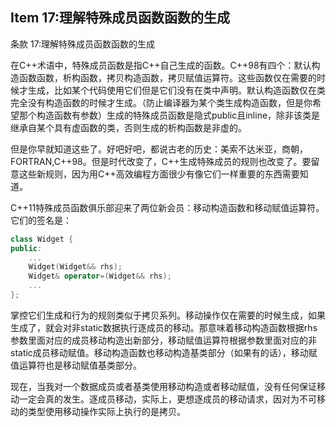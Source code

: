 ## Item 17:理解特殊成员函数函数的生成
条款 17:理解特殊成员函数函数的生成

在C++术语中，特殊成员函数是指C++自己生成的函数。C++98有四个：默认构造函数函数，析构函数，拷贝构造函数，拷贝赋值运算符。这些函数仅在需要的时候才生成，比如某个代码使用它们但是它们没有在类中声明。默认构造函数仅在类完全没有构造函数的时候才生成。（防止编译器为某个类生成构造函数，但是你希望那个构造函数有参数）生成的特殊成员函数是隐式public且inline，除非该类是继承自某个具有虚函数的类，否则生成的析构函数是非虚的。

但是你早就知道这些了。好吧好吧，都说古老的历史：美索不达米亚，商朝，FORTRAN,C++98。但是时代改变了，C++生成特殊成员的规则也改变了。要留意这些新规则，因为用C++高效编程方面很少有像它们一样重要的东西需要知道。

C++11特殊成员函数俱乐部迎来了两位新会员：移动构造函数和移动赋值运算符。它们的签名是：
```cpp
class Widget {
public:
	...
    Widget(Widget&& rhs);
    Widget& operator=(Widget&& rhs);
	... 
};
```
掌控它们生成和行为的规则类似于拷贝系列。移动操作仅在需要的时候生成，如果生成了，就会对非static数据执行逐成员的移动。那意味着移动构造函数根据rhs参数里面对应的成员移动构造出新部分，移动赋值运算符根据参数里面对应的非static成员移动赋值。移动构造函数也移动构造基类部分（如果有的话），移动赋值运算符也是移动赋值基类部分。

现在，当我对一个数据成员或者基类使用移动构造或者移动赋值，没有任何保证移动一定会真的发生。逐成员移动，实际上，更想逐成员的移动请求，因对为不可移动的类型使用移动操作实际上执行的是拷贝。